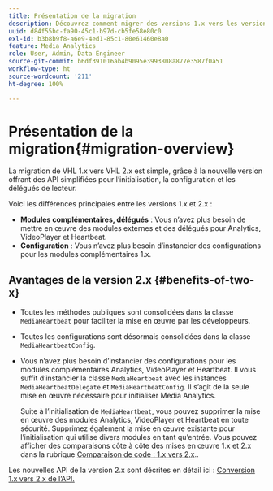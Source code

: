 ```yaml
---
title: Présentation de la migration
description: Découvrez comment migrer des versions 1.x vers les versions 2.x du SDK Media.
uuid: d84f55bc-fa90-45c1-b97d-cb5fe58e80c0
exl-id: b3b8b9f8-a6e9-4ed1-85c1-80e61460e8a0
feature: Media Analytics
role: User, Admin, Data Engineer
source-git-commit: b6df391016ab4b9095e3993808a877e3587f0a51
workflow-type: ht
source-wordcount: '211'
ht-degree: 100%

---
```


# Présentation de la migration{#migration-overview}

La migration de VHL 1.x vers VHL 2.x est simple, grâce à la nouvelle version offrant des API simplifiées pour l’initialisation, la configuration et les délégués de lecteur.

Voici les différences principales entre les versions 1.x et 2.x :

* **Modules complémentaires, délégués** : Vous n’avez plus besoin de mettre en œuvre des modules externes et des délégués pour Analytics, VideoPlayer et Heartbeat.
* **Configuration** : Vous n’avez plus besoin d’instancier des configurations pour les modules complémentaires 1.x.

## Avantages de la version 2.x {#benefits-of-two-x}

* Toutes les méthodes publiques sont consolidées dans la classe `MediaHeartbeat` pour faciliter la mise en œuvre par les développeurs.
* Toutes les configurations sont désormais consolidées dans la classe `MediaHeartbeatConfig`.
* Vous n’avez plus besoin d’instancier des configurations pour les modules complémentaires Analytics, VideoPlayer et Heartbeat. Il vous suffit d’instancier la classe `MediaHeartbeat` avec les instances `MediaHeartbeatDelegate` et `MediaHeartbeatConfig`. Il s’agit de la seule mise en œuvre nécessaire pour initialiser Media Analytics.

   Suite à l’initialisation de `MediaHeartbeat`, vous pouvez supprimer la mise en œuvre des modules Analytics, VideoPlayer et Heartbeat en toute sécurité. Supprimez également la mise en œuvre existante pour l’initialisation qui utilise divers modules en tant qu’entrée. Vous pouvez afficher des comparaisons côte à côte des mises en œuvre 1.x et 2.x dans la rubrique [Comparaison de code : 1.x vers 2.x](./code-comparison-1x-2x.md)..

Les nouvelles API de la version 2.x sont décrites en détail ici : [Conversion 1.x vers 2.x de l’API.](./1x-2x-api-change.md)
